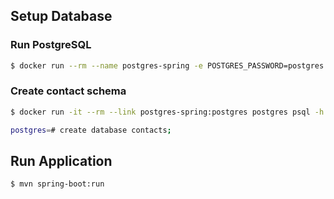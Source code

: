 ## Setup Database

### Run PostgreSQL

```bash
$ docker run --rm --name postgres-spring -e POSTGRES_PASSWORD=postgres -p 5432:5432 -d postgres
```

### Create contact schema

```bash
$ docker run -it --rm --link postgres-spring:postgres postgres psql -h postgres -U postgres
```

```bash
postgres=# create database contacts;
```

## Run Application

```bash
$ mvn spring-boot:run
```